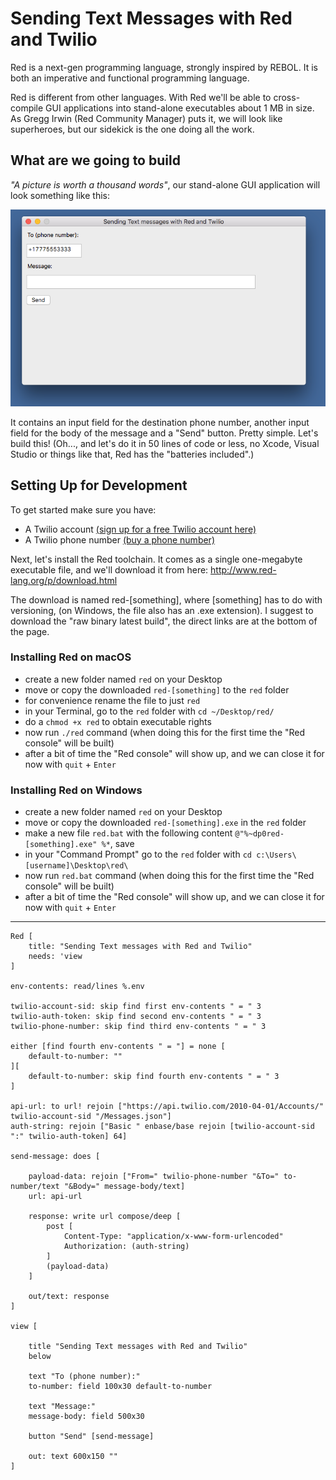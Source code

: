 # Sending Text Messages with Red and Twilio

Red is a next-gen programming language, strongly inspired by REBOL. It is both an imperative and functional programming language. 

Red is different from other languages. With Red we'll be able to cross-compile GUI applications into stand-alone executables about 1 MB in size. 
As Gregg Irwin (Red Community Manager) puts it, we will look like superheroes, but our sidekick is the one doing all the work.

## What are we going to build

_"A picture is worth a thousand words"_, our stand-alone GUI application will look something like this:

![Red GUI](Sending%20Text%20Messages%20with%20Red%20and%20Twilio_1.png?raw=true "Sending Text Messages with Red and Twilio")

It contains an input field for the destination phone number, another input field for the body of the message and a "Send" button. Pretty simple. Let's build this! (Oh..., and let's do it in 50 lines of code or less, no Xcode, Visual Studio or things like that, Red has the "batteries included".)

## Setting Up for Development

To get started make sure you have:
- A Twilio account [(sign up for a free Twilio account here)](https://www.twilio.com/try-twilio])
- A Twilio phone number [(buy a phone number)](https://www.twilio.com/console/phone-numbers/search)

Next, let's install the Red toolchain. It comes as a single one-megabyte executable file, and we'll download it from here: http://www.red-lang.org/p/download.html

The download is named red-[something], where [something] has to do with versioning, (on Windows, the file also has an .exe extension). I suggest to download the "raw binary latest build", the direct links are at the bottom of the page.

### Installing Red on macOS
- create a new folder named `red` on your Desktop
- move or copy the downloaded `red-[something]` to the `red` folder
- for convenience rename the file to just `red`
- in your Terminal, go to the `red` folder with `cd ~/Desktop/red/`
- do a `chmod +x red` to obtain executable rights
- now run `./red` command (when doing this for the first time the "Red console" will be built)
- after a bit of time the "Red console" will show up, and we can close it for now with `quit` + `Enter`


### Installing Red on Windows
- create a new folder named `red` on your Desktop
- move or copy the downloaded `red-[something].exe` in the `red` folder
- make a new file `red.bat` with the following content `@"%~dp0red-[something].exe" %*`, save
- in your "Command Prompt" go to the `red` folder with `cd c:\Users\[username]\Desktop\red\`
- now run `red.bat` command (when doing this for the first time the "Red console" will be built)
- after a bit of time the "Red console" will show up, and we can close it for now with `quit` + `Enter`

<hr />

```red
Red [
    title: "Sending Text messages with Red and Twilio"
    needs: 'view                          
]

env-contents: read/lines %.env

twilio-account-sid: skip find first env-contents " = " 3
twilio-auth-token: skip find second env-contents " = " 3
twilio-phone-number: skip find third env-contents " = " 3

either [find fourth env-contents " = "] = none [
    default-to-number: ""  
][
    default-to-number: skip find fourth env-contents " = " 3    
]

api-url: to url! rejoin ["https://api.twilio.com/2010-04-01/Accounts/" twilio-account-sid "/Messages.json"]
auth-string: rejoin ["Basic " enbase/base rejoin [twilio-account-sid ":" twilio-auth-token] 64]

send-message: does [

    payload-data: rejoin ["From=" twilio-phone-number "&To=" to-number/text "&Body=" message-body/text]
    url: api-url

    response: write url compose/deep [
        post [
            Content-Type: "application/x-www-form-urlencoded"
            Authorization: (auth-string)
        ]
        (payload-data)
    ]

    out/text: response
]

view [ 

    title "Sending Text messages with Red and Twilio"
    below 

    text "To (phone number):" 
    to-number: field 100x30 default-to-number

    text "Message:" 
    message-body: field 500x30 

    button "Send" [send-message]

    out: text 600x150 ""                          
]

```

